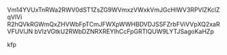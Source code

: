 Vm14YVUxTnRWa2RWV0dST1ZsZG9WVmxzVWxkVmJGcHlWV3RPVlZKclZqVlVi
R2hQVkRGWmQxZHVWbFpTCmJFWXpWWHBDVDJSSFZrbFViVVpXQ2xaRVFUVlJN
bVIzVGtkU2RWbDZNRXREYlhCcFpGRTlQUW9LYTJSagoKaHZp

kfp
